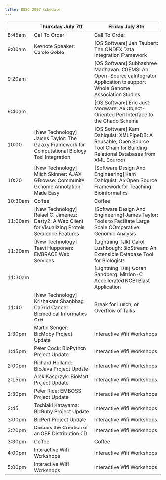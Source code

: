 ```yaml
---
title: BOSC 2007 Schedule
---
```


|         | Thursday July 7th                                                                                    | Friday July 8th                                                                                                                 |
|---------|------------------------------------------------------------------------------------------------------|---------------------------------------------------------------------------------------------------------------------------------|
| 8:45am  | Call To Order                                                                                        | Call To Order                                                                                                                   |
| 9:00am  | Keynote Speaker: Carole Goble                                                                        | \[OS Software\] Jan Taubert: The ONDEX Data Integration Framework                                                               |
| 9:20am  |                                                                                                      | \[OS Software\] Subhashree Madhavan: CGEMS: An Open-Source caIntegrator Application to support Whole Genome Association Studies |
| 9:40am  |                                                                                                      | \[OS Software\] Eric Just: Modware: An Object-Oriented Perl Interface to the Chado Schema                                       |
| 10:00   | \[New Technology\] James Taylor: The Galaxy Framework for Computational Biology Tool Integration     | \[OS Software\] Kam Dahlquist: XMLPipeDB: A Reusable, Open Source Tool Chain for Building Relational Databases from XML Sources |
| 10:20   | \[New Technology\] Mitch Skinner: AJAX GBrowse: Community Genome Annotation Made Easy                | \[Software Design And Engineering\] Kam Dahlquist: An Open Source Framework for Teaching Bioinformatics                         |
| 10:30am | Coffee                                                                                               | Coffee                                                                                                                          |
| 11:00am | \[New Technology\] Rafael C. Jimenez: Dasty2: A Web Client for Visualizing Protein Sequence Features | \[Software Design And Engineering\] James Taylor: Tools to Facilitate Large Scale COmparative Genomic Analysis                  |
| 11:20am | \[New Technology\] Taavi Hupponen: EMBRACE Web Services                                              | \[Lightning Talk\] Carol Lushbough: BioStream: An Extensible Database Tool for Biologists                                       |
| 11:30am |                                                                                                      | \[Lightning Talk\] Goran Sandberg: Mitrion-C Accellerated NCBI Blast Application                                                |
| 11:40   | \[New Technology\] Krishakant Shanbhag: CaGrid Cancer Biomedical Informatics Grid                    | Break for Lunch, or Overflow of Talks                                                                                           |
| 1:30pm  | Martin Senger: BioMoby Project Update                                                                | Interactive Wifi Workshops                                                                                                      |
| 1:45pm  | Peter Cock: BioPython Project Update                                                                 | Interactive Wifi Workshops                                                                                                      |
| 2:00pm  | Richard Holland: BioJava Project Update                                                              | Interactive Wifi Workshops                                                                                                      |
| 2:15pm  | Arek Kasprzyk: BioMart Project Update                                                                | Interactive Wifi Workshops                                                                                                      |
| 2:30pm  | Peter Rice: EMBOSS Project Update                                                                    | Interactive Wifi Workshops                                                                                                      |
| 2:45    | Toshiaki Katayama: BioRuby Project Update                                                            | Interactive Wifi Workshops                                                                                                      |
| 3:00pm  | BioPerl Project Update                                                                               | Interactive Wifi Workshops                                                                                                      |
| 3:20pm  | Discuss the Creation of an OBF Distribution CD                                                       | Interactive Wifi Workshops                                                                                                      |
| 3:30pm  | Coffee                                                                                               | Coffee                                                                                                                          |
| 4:00pm  | Interactive Wifi Workshops                                                                           | Interactive Wifi Workshops                                                                                                      |
| 5:00pm  | Interactive Wifi Workshops                                                                           | Interactive Wifi Workshops                                                                                                      |


